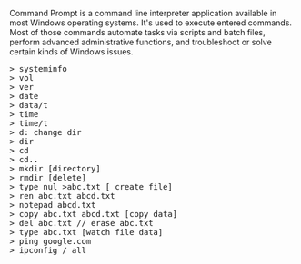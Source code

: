Command Prompt is a command line interpreter application available in most Windows operating systems. It's used to execute entered commands. 
Most of those commands automate tasks via scripts and batch files, perform advanced administrative functions, and troubleshoot or solve certain kinds of Windows issues.
<pre>
> systeminfo
> vol
> ver
> date
> data/t
> time
> time/t
> d: change dir
> dir
> cd
> cd..
> mkdir [directory]
> rmdir [delete]
> type nul >abc.txt [ create file] 
> ren abc.txt abcd.txt
> notepad abcd.txt
> copy abc.txt abcd.txt [copy data]
> del abc.txt // erase abc.txt
> type abc.txt [watch file data]
> ping google.com
> ipconfig / all
</pre>
